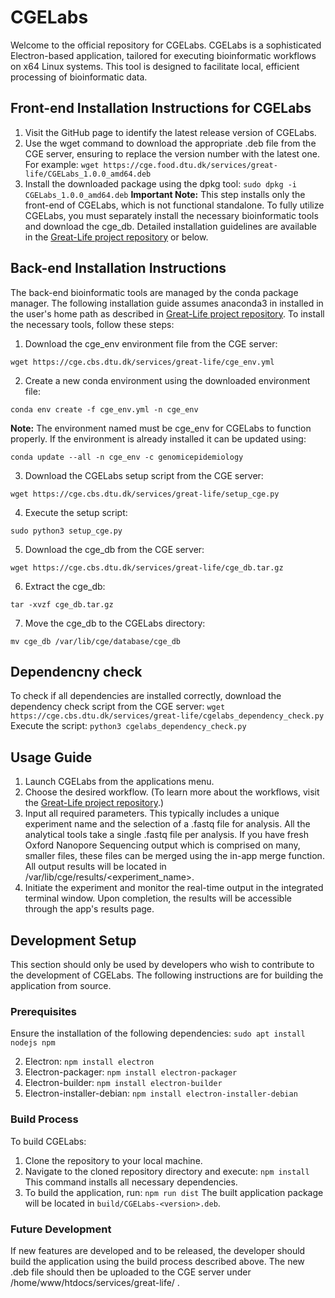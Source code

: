 # CGELabs
Welcome to the official repository for CGELabs. CGELabs is a sophisticated Electron-based application, tailored for executing bioinformatic workflows on x64 Linux systems. This tool is designed to facilitate local, efficient processing of bioinformatic data.

## Front-end Installation Instructions for CGELabs
1. Visit the GitHub page to identify the latest release version of CGELabs.
2. Use the wget command to download the appropriate .deb file from the CGE server, ensuring to replace the version number with the latest one. For example:
`wget https://cge.food.dtu.dk/services/great-life/CGELabs_1.0.0_amd64.deb`
4. Install the downloaded package using the dpkg tool:
`sudo dpkg -i CGELabs_1.0.0_amd64.deb`
**Important Note:** This step installs only the front-end of CGELabs, which is not functional standalone. To fully utilize CGELabs, you must separately install the necessary bioinformatic tools and download the cge_db. Detailed installation guidelines are available in the [Great-Life project repository](https://github.com/genomicepidemiology/great-life) or below.

## Back-end Installation Instructions
The back-end bioinformatic tools are managed by the conda package manager. The following installation guide assumes anaconda3 in installed in the user's home path as described in [Great-Life project repository](https://github.com/genomicepidemiology/great-life). 
To install the necessary tools, follow these steps:
1. Download the cge_env environment file from the CGE server:

`wget https://cge.cbs.dtu.dk/services/great-life/cge_env.yml`

2. Create a new conda environment using the downloaded environment file:

`conda env create -f cge_env.yml -n cge_env`

**Note:** The environment named must be cge_env for CGELabs to function properly. 
If the environment is already installed it can be updated using:

`conda update --all -n cge_env -c genomicepidemiology`

3. Download the CGELabs setup script from the CGE server:

`wget https://cge.cbs.dtu.dk/services/great-life/setup_cge.py`

4. Execute the setup script:

`sudo python3 setup_cge.py`

5. Download the cge_db from the CGE server:

`wget https://cge.cbs.dtu.dk/services/great-life/cge_db.tar.gz`

6. Extract the cge_db:

`tar -xvzf cge_db.tar.gz`

7. Move the cge_db to the CGELabs directory:

`mv cge_db /var/lib/cge/database/cge_db`

## Dependencny check
To check if all dependencies are installed correctly, download the dependency check script from the CGE server:
`wget https://cge.cbs.dtu.dk/services/great-life/cgelabs_dependency_check.py`
Execute the script:
`python3 cgelabs_dependency_check.py`

## Usage Guide
1. Launch CGELabs from the applications menu.
2. Choose the desired workflow. (To learn more about the workflows, visit the [Great-Life project repository](https:://github.com/genomicepidemiology/great-life).)
3. Input all required parameters. This typically includes a unique experiment name and the selection of a .fastq file for analysis. All the analytical tools take a single .fastq file per analysis. If you have fresh Oxford Nanopore Sequencing output which is comprised on many, smaller files, these files can be merged using the in-app merge function. All output results will be located in /var/lib/cge/results/<experiment_name>.
4. Initiate the experiment and monitor the real-time output in the integrated terminal window. Upon completion, the results will be accessible through the app's results page.

## Development Setup
This section should only be used by developers who wish to contribute to the development of CGELabs. The following instructions are for building the application from source.
### Prerequisites
Ensure the installation of the following dependencies:
`sudo apt install nodejs npm`

2. Electron:
`npm install electron`
3. Electron-packager:
`npm install electron-packager`
4. Electron-builder:
`npm install electron-builder`
5. Electron-installer-debian:
`npm install electron-installer-debian`


### Build Process
To build CGELabs:
1. Clone the repository to your local machine.
2. Navigate to the cloned repository directory and execute:
`npm install`
This command installs all necessary dependencies.
3. To build the application, run:
`npm run dist`
The built application package will be located in `build/CGELabs-<version>.deb`.

### Future Development
If new features are developed and to be released, the developer should build the application using the build process described above. The new .deb file should then be uploaded to the CGE server under /home/www/htdocs/services/great-life/ .



